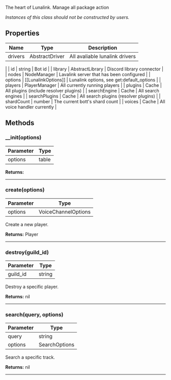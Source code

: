The heart of Lunalink. Manage all package action

*Instances of this class should not be constructed by users.*

## Properties

| Name | Type | Description |
|-|-|-|
| drivers | AbstractDriver | All avaliable lunalink drivers |
| id | string | Bot id |
| library | AbstractLibrary | Discord library connector |
| nodes | NodeManager | Lavalink server that has been configured |
| options | [[LunalinkOptions]] | Lunalink options, see get:default_options |
| players | PlayerManager | All currently running players |
| plugins | Cache | All plugins (include resolver plugins) |
| searchEngine | Cache | All search engines |
| searchPlugins | Cache | All search plugins (resolver plugins) |
| shardCount | number | The current bott's shard count |
| voices | Cache | All voice handler currently |

## Methods

### __init(options)

| Parameter | Type |
|-|-|
| options | table |



**Returns:** 

----

### create(options)

| Parameter | Type |
|-|-|
| options | VoiceChannelOptions |

Create a new player.

**Returns:** Player

----

### destroy(guild_id)

| Parameter | Type |
|-|-|
| guild_id | string |

Destroy a specific player.

**Returns:** nil

----

### search(query, options)

| Parameter | Type |
|-|-|
| query | string |
| options | SearchOptions |

Search a specific track.

**Returns:** nil

----

